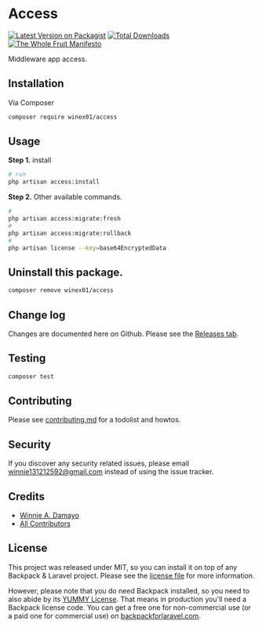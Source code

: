 # Access

[![Latest Version on Packagist][ico-version]][link-packagist]
[![Total Downloads][ico-downloads]][link-downloads]
[![The Whole Fruit Manifesto](https://img.shields.io/badge/writing%20standard-the%20whole%20fruit-brightgreen)](https://github.com/the-whole-fruit/manifesto)

Middleware app access.

## Installation

Via Composer

``` bash
composer require winex01/access
```

## Usage
**Step 1.** install
```bash
# run
php artisan access:install
```
**Step 2.** Other available commands.
```bash
#
php artisan access:migrate:fresh
#
php artisan access:migrate:rollback
#
php artisan license --key=base64EncryptedData

```

## Uninstall this package.
```bash
composer remove winex01/access
```

## Change log

Changes are documented here on Github. Please see the [Releases tab](https://github.com/winex01/access/releases).

## Testing

``` bash
composer test
```

## Contributing

Please see [contributing.md](contributing.md) for a todolist and howtos.

## Security

If you discover any security related issues, please email winnie131212592@gmail.com instead of using the issue tracker.

## Credits

- [Winnie A. Damayo][link-author]
- [All Contributors][link-contributors]

## License

This project was released under MIT, so you can install it on top of any Backpack & Laravel project. Please see the [license file](license.md) for more information. 

However, please note that you do need Backpack installed, so you need to also abide by its [YUMMY License](https://github.com/Laravel-Backpack/CRUD/blob/master/LICENSE.md). That means in production you'll need a Backpack license code. You can get a free one for non-commercial use (or a paid one for commercial use) on [backpackforlaravel.com](https://backpackforlaravel.com).


[ico-version]: https://img.shields.io/packagist/v/winex01/access.svg?style=flat-square
[ico-downloads]: https://img.shields.io/packagist/dt/winex01/access.svg?style=flat-square

[link-packagist]: https://packagist.org/packages/winex01/access
[link-downloads]: https://packagist.org/packages/winex01/access
[link-author]: https://github.com/winex01
[link-contributors]: ../../contributors
